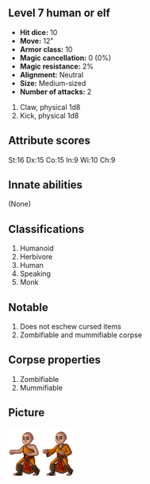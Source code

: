 ## Level 7 human or elf

- **Hit dice:** 10
- **Move:** 12"
- **Armor class:** 10
- **Magic cancellation:** 0 (0%)
- **Magic resistance:** 2%
- **Alignment:** Neutral
- **Size:** Medium-sized
- **Number of attacks:** 2
1. Claw, physical 1d8
2. Kick, physical 1d8

## Attribute scores

St:16 Dx:15 Co:15 In:9 Wi:10 Ch:9

## Innate abilities

(None)

## Classifications

1. Humanoid
2. Herbivore
3. Human
4. Speaking
5. Monk

## Notable

1. Does not eschew cursed items
2. Zombifiable and mummifiable corpse

## Corpse properties

1. Zombifiable
2. Mummifiable

## Picture

![Monk](https://github.com/hyvanmielenpelit/GnollHackTileSet/blob/main/Monsters/monk/monk.png?raw=true) ![Monk](https://github.com/hyvanmielenpelit/GnollHackTileSet/blob/main/Monsters/monk/monk_female.png)
